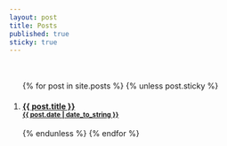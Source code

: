 ```yaml
---
layout: post
title: Posts
published: true
sticky: true
---
```


<div style="padding-top: 20px;"></div>

<ol class="related-posts">
{% for post in site.posts %}
    {% unless post.sticky %}
        <li>
            <div class="related-posts-item" >
                <h4>
                <a href="{{ post.url }}">
                    {{ post.title }}
                    <div class="other-post-date"><small>{{ post.date | date_to_string }}</small></div>
                </a>
                </h4>
            </div>
        </li>
    {% endunless %}
{% endfor %}
</ol>

<div style="padding-bottom: 20px;"></div>

